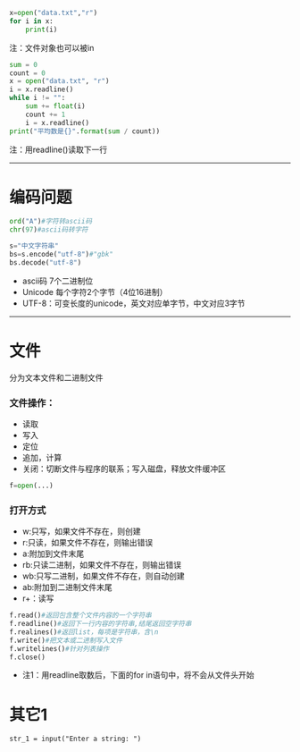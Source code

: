 ```python
x=open("data.txt","r")
for i in x:
    print(i)
```
注：文件对象也可以被in

```python
sum = 0
count = 0
x = open("data.txt", "r")
i = x.readline()
while i != "":
    sum += float(i)
    count += 1
    i = x.readline()
print("平均数是{}".format(sum / count))
```
注：用readline()读取下一行

------

# 编码问题
```py
ord("A")#字符转ascii码
chr(97)#ascii码转字符

s="中文字符串"
bs=s.encode("utf-8")#"gbk"
bs.decode("utf-8")
```
- ascii码 7个二进制位
- Unicode 每个字符2个字节（4位16进制）
- UTF-8：可变长度的unicode，英文对应单字节，中文对应3字节

------

# 文件
分为文本文件和二进制文件
### 文件操作：
- 读取
- 写入
- 定位
- 追加，计算
- 关闭：切断文件与程序的联系；写入磁盘，释放文件缓冲区

```python
f=open(...)
```
### 打开方式
- w:只写，如果文件不存在，则创建
- r:只读，如果文件不存在，则输出错误
- a:附加到文件末尾
- rb:只读二进制，如果文件不存在，则输出错误
- wb:只写二进制，如果文件不存在，则自动创建
- ab:附加到二进制文件末尾
- r+：读写
```python
f.read()#返回包含整个文件内容的一个字符串
f.readline()#返回下一行内容的字符串,结尾返回空字符串
f.realines()#返回list，每项是字符串，含\n
f.write()#把文本或二进制写入文件
f.writelines()#针对列表操作
f.close()
```
- 注1：用readline取数后，下面的for in语句中，将不会从文件头开始

# 其它1
```
str_1 = input("Enter a string: ")
```
